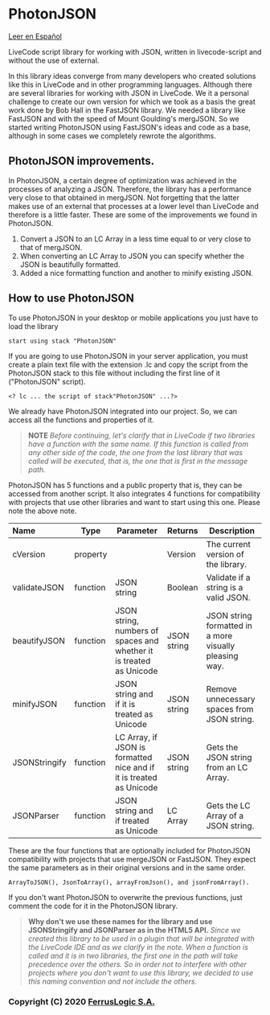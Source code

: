 # PhotonJSON
[Leer en Español](LEEME.md)

LiveCode script library for working with JSON, written in livecode-script and without the use of external.

In this library ideas converge from many developers who created solutions like this in LiveCode and in other programming languages. Although there are several libraries for working with JSON in LiveCode. We it a personal challenge to create our own version for which we took as a basis the great work done by Bob Hall in the FastJSON library. We needed a library like FastJSON and with the speed of Mount Goulding's mergJSON. So we started writing PhotonJSON using FastJSON's ideas and code as a base, although in some cases we completely rewrote the algorithms.



## PhotonJSON improvements.

In PhotonJSON, a certain degree of optimization was achieved in the processes of analyzing a JSON. Therefore, the library has a performance very close to that obtained in mergJSON. Not forgetting that the latter makes use of an external that processes at a lower level than LiveCode and therefore is a little faster. These are some of the improvements we found in PhotonJSON.
1. Convert a JSON to an LC Array in a less time equal to or very close to that of mergJSON.
2. When converting an LC Array to JSON you can specify whether the JSON is beautifully formatted.
3. Added a nice formatting function and another to minify existing JSON.



## How to use PhotonJSON

To use PhotonJSON in your desktop or mobile applications you just have to load the library

```
start using stack "PhotonJSON"
```

If you are going to use PhotonJSON in your server application, you must create a plain text file with the extension .lc and copy the script from the PhotonJSON stack to this file without including the first line of it ("PhotonJSON" script).

```
<? lc ... the script of stack"PhotonJSON" ...?>
```

We already have PhotonJSON integrated into our project. So, we can access all the functions and properties of it.



> **NOTE**
> *Before continuing, let's clarify that in LiveCode if two libraries have a function with the same name. If this function is called from any other side of the code, the one from the last library that was called will be executed, that is, the one that is first in the message path.*



PhotonJSON has 5 functions and a public property that is, they can be accessed from another script. It also integrates 4 functions for compatibility with projects that use other libraries and want to start using this one. Please note the above note.

| Name          | Type     | Parameter                                                    | Returns     | Description                                            |
| :------------ | -------- | ------------------------------------------------------------ | ----------- | ------------------------------------------------------ |
| cVersion      | property |                                                              | Version     | The current version of the library.                    |
| validateJSON  | function | JSON string                                                  | Boolean     | Validate if a string is a valid JSON.                  |
| beautifyJSON  | function | JSON string, numbers of spaces and whether it is treated as Unicode | JSON string | JSON string formatted in a more visually pleasing way. |
| minifyJSON    | function | JSON string and if it is treated as Unicode                  | JSON string | Remove unnecessary spaces from JSON string.            |
| JSONStringify | function | LC Array, if JSON is formatted nice and if it is treated as Unicode | JSON string | Gets the JSON string from an LC Array.                 |
| JSONParser    | function | JSON string and if treated as Unicode                        | LC Array    | Gets the LC Array of a JSON string.                    |

These are the four functions that are optionally included for PhotonJSON compatibility with projects that use mergeJSON or FastJSON. They expect the same parameters as in their original versions and in the same order.

```
ArrayToJSON(), JsonToArray(), arrayFromJson(), and jsonFromArray().
```

If you don't want PhotonJSON to overwrite the previous functions, just comment the code for it in the PhotonJSON library.



>**Why don't we use these names for the library and use JSONStringify and JSONParser as in the HTML5 API.**
>*Since we created this library to be used in a plugin that will be integrated with the LiveCode IDE and as we clarify in the note. When a function is called and it is in two libraries, the first one in the path will take precedence over the others. So in order not to interfere with other projects where you don't want to use this library, we decided to use this naming convention and not include the others.*



### Copyright (C) 2020 [FerrusLogic S.A.](https://ferruslogic.com/)

